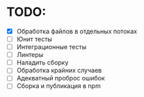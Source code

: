 # TODO: 

- [x] Обработка файлов в отдельных потоках
- [ ] Юнит тесты
- [ ] Интеграционные тесты
- [ ] Линтеры
- [ ] Наладить сборку
- [ ] Обработка крайних случаев
- [ ] Адекватный проброс ошибок
- [ ] Сборка и публикация в npm
